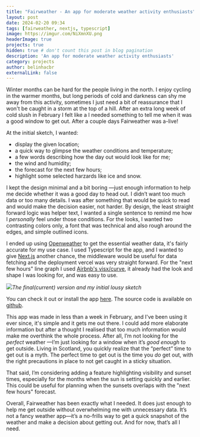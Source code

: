 ```yaml
---
title: "Fairweather - An app for moderate weather activity enthusiasts"
layout: post
date: 2024-02-20 09:34
tags: [fairweather, nextjs, typescript]
image: https://imgur.com/NiXmnXU.png
headerImage: true
projects: true
hidden: true # don't count this post in blog pagination
description: 'An app for moderate weather activity enthusiasts'
category: projects
author: belinhacbr
externalLink: false
---
```

Winter months can be hard for the people living in the north. I enjoy cycling in the warmer months, but long periods of cold and darkness can shy me away from this activity, sometimes I just need a bit of reassurance that I won't be caught in a storm at the top of a hill. After an extra long week of cold slush in February I felt like a I needed something to tell me when it was a good window to get out.
After a couple days Fairweather was a-live!

At the initial sketch, I wanted:
- display the given location;
- a quick way to glimpse the weather conditions and temperature;
- a few words describing how the day out would look like for me;
- the wind and humidity;
- the forecast for the next few hours;
- highlight some selected harzards like ice and snow.

I kept the design minimal and a bit boring —just enough information to help me decide whether it was a good day to head out. I didn’t want too much data or too many details. I was after something that would be quick to read and would make the decision easier, not harder. By design, the least straight forward logic was helper text, I wanted a single sentence to remind me how I *personally* feel under those conditions. For the looks, I wanted two contrasting colors only, a font that was technical and also rough around the edges, and simple outlined icons.

I ended up using [Openweather](https://openweathermap.org/) to get the essential weather data, it's fairly accurate for my use case. I used Typescript for the app, and I wanted to give [Next.js](https://nextjs.org/docs) another chance, the middleware would be useful for data fetching and the deployment vercel was very straight forward. For the "next few hours" line graph I used [Airbnb's visx/curve](https://airbnb.io/visx/docs/curve), it already had the look and shape I was looking for, and was easy to use.

![](https://imgur.com/dUZhy1B.png)*The final(current) version and my initial lousy sketch*

You can check it out or install the app [here](https://fairweather.belinhacbr.xyz/). The source code is available on [github](https://github.com/belinhacbr/fairweather).

This app was made in less than a week in February, and I've been using it ever since, it's simple and it gets me out there. I could add more elaborate information but after a thought I realised that too much information would make me overthink the whole process. After all, I’m not looking for the *perfect* weather —I’m just looking for a window when it’s *good enough* to get outside. Living in Scotland, you quickly realize that the “perfect” time to get out is a myth. The perfect time to get out is the time you *do* get out, with the right precautions in place to not get caught in a sticky situation.

That said, I’m considering adding a feature highlighting visibility and sunset times, especially for the months when the sun is setting quickly and earlier. This could be useful for planning when the sunsets overlaps with the "next few hours" forecast.

Overall, Fairweather has been exactly what I needed. It does just enough to help me get outside without overwhelming me with unnecessary data. It’s not a fancy weather app—it’s a no-frills way to get a quick snapshot of the weather and make a decision about getting out. And for now, that’s all I need.
